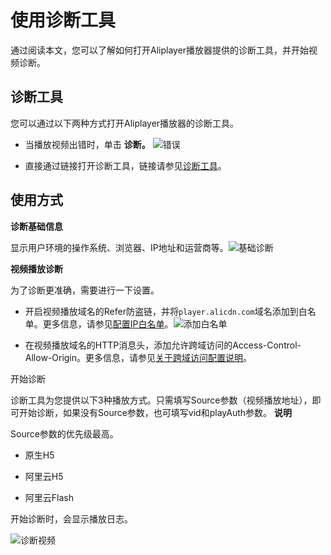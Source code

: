 使用诊断工具 
===========================

通过阅读本文，您可以了解如何打开Aliplayer播放器提供的诊断工具，并开始视频诊断。

诊断工具 
-------------------------

您可以通过以下两种方式打开Aliplayer播放器的诊断工具。

* 当播放视频出错时，单击 **诊断。** ![错误](https://static-aliyun-doc.oss-accelerate.aliyuncs.com/assets/img/zh-CN/0696869161/p269989.png)

  

* 直接通过链接打开诊断工具，链接请参见[诊断工具](http://player.alicdn.com/detection.html)。

  




使用方式 
-------------------------

**诊断基础信息** 

显示用户环境的操作系统、浏览器、IP地址和运营商等。![基础诊断](https://static-aliyun-doc.oss-accelerate.aliyuncs.com/assets/img/zh-CN/6970730261/p271371.png)

**视频播放诊断** 

为了诊断更准确，需要进行一下设置。

* 开启视频播放域名的Refer防盗链，并将`player.alicdn.com`域名添加到白名单。更多信息，请参见[配置](/intl.zh-CN/控制台指南/域名管理/访问控制/IP黑白名单.md)[I](/intl.zh-CN/控制台指南/域名管理/访问控制/IP黑白名单.md)[P白名单](/intl.zh-CN/控制台指南/域名管理/访问控制/IP黑白名单.md)。![添加白名单](https://static-aliyun-doc.oss-accelerate.aliyuncs.com/assets/img/zh-CN/6970730261/p271381.png)

  

* 在视频播放域名的HTTP消息头，添加允许跨域访问的Access-Control-Allow-Origin。更多信息，请参见[关于跨域访问配置说明](/intl.zh-CN/播放器SDK/Web播放器/更多功能介绍/配置跨域访问.md)。

  






开始诊断

诊断工具为您提供以下3种播放方式。只需填写Source参数（视频播放地址），即可开始诊断，如果没有Source参数，也可填写vid和playAuth参数。
**说明**

Source参数的优先级最高。

* 原生H5

  

* 阿里云H5

  

* 阿里云Flash

  




开始诊断时，会显示播放日志。

![诊断视频](https://static-aliyun-doc.oss-accelerate.aliyuncs.com/assets/img/zh-CN/6970730261/p271399.png)



